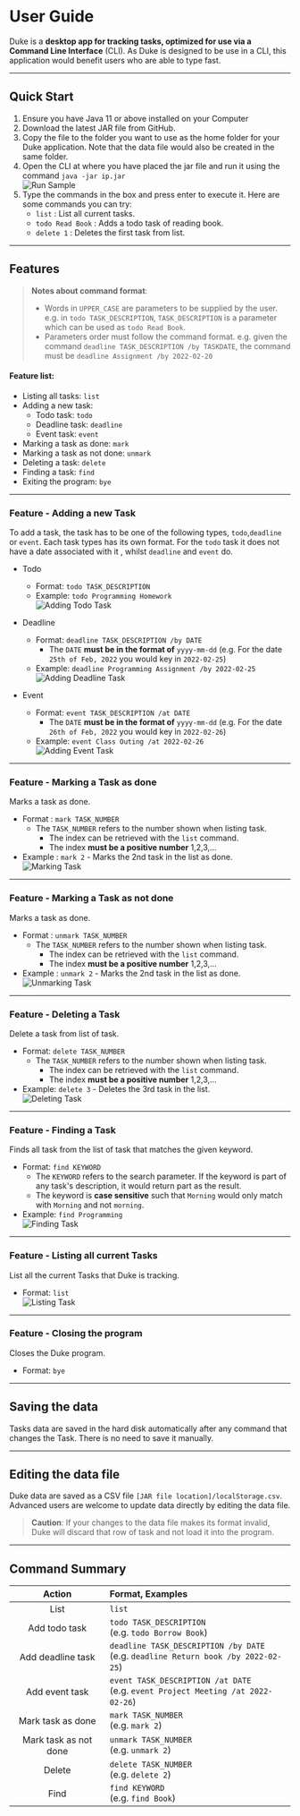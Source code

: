 # User Guide
Duke is a **desktop app for tracking tasks, 
optimized for use via a Command Line Interface** (CLI).
As Duke is designed to be use in a CLI, this 
application would benefit users who are able to type fast.

---

## Quick Start
1. Ensure you have Java 11 or above installed on your Computer
2. Download the latest JAR file from GitHub.
3. Copy the file to the folder you want to use as the home folder for your Duke application. 
Note that the data file would also be created in the same folder.
4. Open the CLI at where you have placed the jar file and run it using the command
   `java -jar ip.jar`
   <br>![Run Sample](https://raw.githubusercontent.com/froststein/ip/master/images/runSample.PNG)
5. Type the commands in the box and press enter to execute it. 
Here are some commands you can try:
   - `list` : List all current tasks.
   - `todo Read Book` : Adds a todo task of reading book.
   - `delete 1` : Deletes the first task from list.

---

## Features

>  **Notes about command format**:
>- Words in `UPPER_CASE` are parameters to be supplied by the user.
    e.g. in `todo TASK_DESCRIPTION`, `TASK_DESCRIPTION` is a parameter which can be used as 
   `todo Read Book`.
>- Parameters order must follow the command format.
   e.g. given the command `deadline TASK_DESCRIPTION /by TASKDATE`, the command must be
   `deadline Assignment /by 2022-02-20`


#### Feature list:
* Listing all tasks: `list`
* Adding a new task:
   * Todo task: `todo`
   * Deadline task: `deadline`
   * Event task: `event`
* Marking a task as done: `mark`
* Marking a task as not done: `unmark`
* Deleting a task: `delete`
* Finding a task: `find`
* Exiting the program: `bye`

---

### Feature - Adding a new Task

To add a task, the task has to be one of the following types, `todo`,`deadline` or `event`.
Each task types has its own format. For the `todo` task it does not have a date associated with it
, whilst `deadline` and `event` do.

* Todo
  * Format: `todo TASK_DESCRIPTION`
  * Example: `todo Programming Homework`
    <br>![Adding Todo Task](https://raw.githubusercontent.com/froststein/ip/master/images/todoCommand.PNG)
  

* Deadline
  * Format: `deadline TASK_DESCRIPTION /by DATE`
    * The `DATE` **must be in the format of** `yyyy-mm-dd` 
    (e.g. For the date `25th of Feb, 2022` you would key in `2022-02-25`)
  * Example: `deadline Programming Assignment /by 2022-02-25`
    <br>![Adding Deadline Task](https://raw.githubusercontent.com/froststein/ip/master/images/deadlineCommand.PNG)   


* Event
  * Format: `event TASK_DESCRIPTION /at DATE`
    * The `DATE` **must be in the format of** `yyyy-mm-dd`
      (e.g. For the date `26th of Feb, 2022` you would key in `2022-02-26`)
  * Example: `event Class Outing /at 2022-02-26`
    <br>![Adding Event Task](https://raw.githubusercontent.com/froststein/ip/master/images/eventCommand.PNG)


---

### Feature - Marking a Task as done
Marks a task as done.
* Format : `mark TASK_NUMBER`
  * The `TASK_NUMBER` refers to the number shown when listing task. 
    * The index can be retrieved with the `list` command. 
    * The index **must be a positive number** 1,2,3,...
* Example : `mark 2` - Marks the 2nd task in the list as done.
  <br>![Marking Task](https://raw.githubusercontent.com/froststein/ip/master/images/markCommand.PNG)

---

### Feature - Marking a Task as not done
Marks a task as done.
* Format : `unmark TASK_NUMBER`
    * The `TASK_NUMBER` refers to the number shown when listing task.
        * The index can be retrieved with the `list` command.
        * The index **must be a positive number** 1,2,3,...
* Example : `unmark 2` - Marks the 2nd task in the list as done.
  <br>![Unmarking Task](https://raw.githubusercontent.com/froststein/ip/master/images/unmarkCommand.PNG)


---

### Feature - Deleting a Task
Delete a task from list of task.
* Format: `delete TASK_NUMBER`
  * The `TASK_NUMBER` refers to the number shown when listing task.
    * The index can be retrieved with the `list` command.
    * The index **must be a positive number** 1,2,3,...
* Example: `delete 3` - Deletes the 3rd task in the list.
  <br>![Deleting Task](https://raw.githubusercontent.com/froststein/ip/master/images/deleteCommand.PNG)

---

### Feature - Finding a Task
Finds all task from the list of task that matches the given keyword.
* Format: `find KEYWORD`
  * The `KEYWORD` refers to the search parameter. If the keyword is part 
  of any task's description, it would return part as the result. 
  * The keyword is **case sensitive** such that `Morning` would only match with `Morning` and not `morning`.
* Example: `find Programming`
  <br>![Finding Task](https://raw.githubusercontent.com/froststein/ip/master/images/findCommand.PNG)


---

### Feature - Listing all current Tasks
List all the current Tasks that Duke is tracking.
* Format: `list`
  <br>![Listing Task](https://raw.githubusercontent.com/froststein/ip/master/images/listCommand.PNG)


---

### Feature - Closing the program
Closes the Duke program.
* Format: `bye`


---

## Saving the data
Tasks data are saved in the hard disk automatically after any command that changes the Task.
There is no need to save it manually.

---
## Editing the data file
Duke data are saved as a CSV file `[JAR file location]/localStorage.csv`. 
Advanced users are welcome to update data directly by editing the data file.

> **Caution**: If your changes to the data file makes its format invalid, 
> Duke will discard that row of task and not load it into the program.
---

## Command Summary
|      **Action**       | **Format, Examples**                                                                  |
|:---------------------:|:--------------------------------------------------------------------------------------|
|         List          | `list`                                                                                |
|     Add todo task     | `todo TASK_DESCRIPTION` <br/>(e.g. `todo Borrow Book`)                                |
|   Add deadline task   | `deadline TASK_DESCRIPTION /by DATE`<br/>(e.g. `deadline Return book /by 2022-02-25`) |
|    Add event task     | `event TASK_DESCRIPTION /at DATE`<br/>(e.g. `event Project Meeting /at 2022-02-26`)   |
|   Mark task as done   | `mark TASK_NUMBER`<br/>(e.g. `mark 2`)                                                |
| Mark task as not done | `unmark TASK_NUMBER`<br/>(e.g. `unmark 2`)                                            |
|        Delete         | `delete TASK_NUMBER`<br/>(e.g. `delete 2`)                                            |
|         Find          | `find KEYWORD`<br/>(e.g. `find Book`)                                                 |
